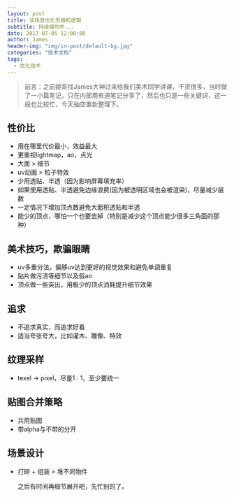 ```yaml
---
layout: post
title: 谈场景优化思路和逻辑
subtitle: 持续填坑中...
date: 2017-07-05 12:00:00
author: James
header-img: "img/in-post/default-bg.jpg"
categories: "技术文档"
tags:
  - 优化技术
---
```



> 前言：之前姬哥找James大神过来给我们美术同学讲课，干货很多，当时做了一小篇笔记，只在内部用有道笔记分享了，然后也只是一些关键词，这一段也比较忙，今天抽空重新整理下。 <!-- more -->

## 性价比
- 用在哪里代价最小，效益最大
- 更重视lightmap，ao，点光
- 大面 > 细节
- uv动画 > 粒子特效
- 少用透贴、半透（因为影响屏幕填充率）
- 如果使用透贴、半透避免边缘浪费(因为被透明区域也会被渲染)，尽量减少层数
- 一定情况下增加顶点数避免大面积透贴和半透
- 能少的顶点，哪怕一个也要去掉（特别是减少这个顶点能少很多三角面的那种）

## 美术技巧，欺骗眼睛
- uv多重分法，偏移uv达到更好的视觉效果和避免单调重复
- 贴片做污渍等细节以及假ao
- 顶点做一些突出，用极少的顶点消耗提升细节效果

## 追求
- 不追求真实，而追求好看
- 适当夸张夸大，比如灌木、雕像、特效

## 纹理采样
- texel -> pixel，尽量1 : 1，至少要统一

## 贴图合并策略
- 共用贴图
- 带alpha与不带的分开

## 场景设计
- 打碎 + 组装 > 堆不同物件

    之后有时间再细节展开吧，先忙别的了。